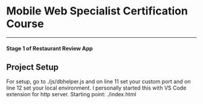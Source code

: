 # Mobile Web Specialist Certification Course
---
#### Stage 1 of Restaurant Review App

## Project Setup

For setup, go to ./js/dbhelper.js and on line 11 set your custom port and on line 12 set your local environment. I personally started this with VS Code extension for http server.
Starting point: ./index.html
